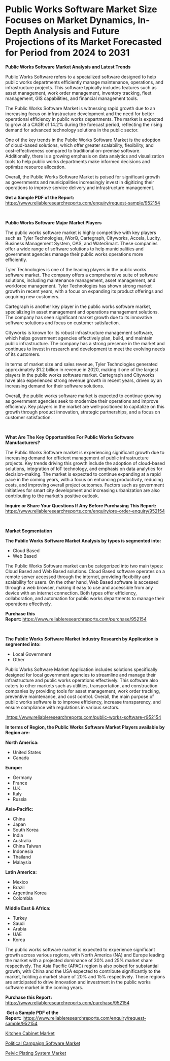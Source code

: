 <p><h1>Public Works Software Market Size Focuses on Market Dynamics, In-Depth Analysis and Future Projections of its Market Forecasted for Period from 2024 to 2031</h1></p><p><strong>Public Works Software Market Analysis and Latest Trends</strong></p>
<p><p>Public Works Software refers to a specialized software designed to help public works departments efficiently manage maintenance, operations, and infrastructure projects. This software typically includes features such as asset management, work order management, inventory tracking, fleet management, GIS capabilities, and financial management tools.</p><p>The Public Works Software Market is witnessing rapid growth due to an increasing focus on infrastructure development and the need for better operational efficiency in public works departments. The market is expected to grow at a CAGR of 14.2% during the forecast period, reflecting the rising demand for advanced technology solutions in the public sector.</p><p>One of the key trends in the Public Works Software Market is the adoption of cloud-based solutions, which offer greater scalability, flexibility, and cost-effectiveness compared to traditional on-premise software. Additionally, there is a growing emphasis on data analytics and visualization tools to help public works departments make informed decisions and optimize resource allocation.</p><p>Overall, the Public Works Software Market is poised for significant growth as governments and municipalities increasingly invest in digitizing their operations to improve service delivery and infrastructure management.</p></p>
<p><strong>Get a Sample PDF of the Report:&nbsp;</strong> <a href="https://www.reliableresearchreports.com/enquiry/request-sample/952154">https://www.reliableresearchreports.com/enquiry/request-sample/952154</a></p>
<p>&nbsp;</p>
<p><strong>Public Works Software Major Market Players</strong></p>
<p><p>The public works software market is highly competitive with key players such as Tyler Technologies, iWorQ, Cartegraph, Cityworks, Accela, Lucity, Business Management System, OAS, and WaterSmart. These companies offer a wide range of software solutions to help municipalities and government agencies manage their public works operations more efficiently.</p><p>Tyler Technologies is one of the leading players in the public works software market. The company offers a comprehensive suite of software solutions, including maintenance management, asset management, and workforce management. Tyler Technologies has shown strong market growth in recent years, with a focus on expanding its product offerings and acquiring new customers.</p><p>Cartegraph is another key player in the public works software market, specializing in asset management and operations management solutions. The company has seen significant market growth due to its innovative software solutions and focus on customer satisfaction.</p><p>Cityworks is known for its robust infrastructure management software, which helps government agencies effectively plan, build, and maintain public infrastructure. The company has a strong presence in the market and continues to invest in research and development to meet the evolving needs of its customers.</p><p>In terms of market size and sales revenue, Tyler Technologies generated approximately $1.2 billion in revenue in 2020, making it one of the largest players in the public works software market. Cartegraph and Cityworks have also experienced strong revenue growth in recent years, driven by an increasing demand for their software solutions.</p><p>Overall, the public works software market is expected to continue growing as government agencies seek to modernize their operations and improve efficiency. Key players in the market are well-positioned to capitalize on this growth through product innovation, strategic partnerships, and a focus on customer satisfaction.</p></p>
<p>&nbsp;</p>
<p><strong>What Are The Key Opportunities For Public Works Software Manufacturers?</strong></p>
<p><p>The Public Works Software market is experiencing significant growth due to increasing demand for efficient management of public infrastructure projects. Key trends driving this growth include the adoption of cloud-based solutions, integration of IoT technology, and emphasis on data analytics for decision-making. The market is expected to continue expanding at a rapid pace in the coming years, with a focus on enhancing productivity, reducing costs, and improving overall project outcomes. Factors such as government initiatives for smart city development and increasing urbanization are also contributing to the market's positive outlook.</p></p>
<p><strong>Inquire or Share Your Questions If Any Before Purchasing This Report:</strong> <a href="https://www.reliableresearchreports.com/enquiry/pre-order-enquiry/952154">https://www.reliableresearchreports.com/enquiry/pre-order-enquiry/952154</a></p>
<p>&nbsp;</p>
<p><strong>Market Segmentation</strong></p>
<p><strong>The Public Works Software Market Analysis by types is segmented into:</strong></p>
<p><ul><li>Cloud Based</li><li>Web Based</li></ul></p>
<p><p>The Public Works Software market can be categorized into two main types: Cloud Based and Web Based solutions. Cloud Based software operates on a remote server accessed through the internet, providing flexibility and scalability for users. On the other hand, Web Based software is accessed through a web browser, making it easy to use and accessible from any device with an internet connection. Both types offer efficiency, collaboration, and automation for public works departments to manage their operations effectively.</p></p>
<p><strong>Purchase this Report:&nbsp;</strong><a href="https://www.reliableresearchreports.com/purchase/952154">https://www.reliableresearchreports.com/purchase/952154</a></p>
<p>&nbsp;</p>
<p><strong>The Public Works Software Market Industry Research by Application is segmented into:</strong></p>
<p><ul><li>Local Government</li><li>Other</li></ul></p>
<p><p>Public Works Software Market Application includes solutions specifically designed for local government agencies to streamline and manage their infrastructure and public works operations effectively. This software also caters to other markets such as utilities, transportation, and construction companies by providing tools for asset management, work order tracking, preventive maintenance, and cost control. Overall, the main purpose of public works software is to improve efficiency, increase transparency, and ensure compliance with regulations in various sectors.</p></p>
<p><a href="https://www.reliableresearchreports.com/public-works-software-r952154">&nbsp;https://www.reliableresearchreports.com/public-works-software-r952154</a></p>
<p><strong>In terms of Region, the Public Works Software Market Players available by Region are:</strong></p>
<p>
    <p> <strong> North America: </strong>
        <ul>
            <li>United States</li>
            <li>Canada</li>
        </ul>
        </p> 
    <p> <strong> Europe: </strong>
        <ul>
            <li>Germany</li>
            <li>France</li>
            <li>U.K.</li>
            <li>Italy</li>
            <li>Russia</li>
        </ul>
        </p> 
    <p> <strong> Asia-Pacific: </strong>
        <ul>
            <li>China</li>
            <li>Japan</li>
            <li>South Korea</li>
            <li>India</li>
            <li>Australia</li>
            <li>China Taiwan</li>
            <li>Indonesia</li>
            <li>Thailand</li>
            <li>Malaysia</li>
        </ul>
        </p> 
    <p> <strong> Latin America: </strong>
        <ul>
            <li>Mexico</li>
            <li>Brazil</li>
            <li>Argentina Korea</li>
            <li>Colombia</li>
        </ul>
        </p> 
    <p> <strong> Middle East & Africa: </strong>
        <ul>
            <li>Turkey</li>
            <li>Saudi</li>
            <li>Arabia</li>
            <li>UAE</li>
            <li>Korea</li>
        </ul>
    </p>
    </p>
<p><p>The public works software market is expected to experience significant growth across various regions, with North America (NA) and Europe leading the market with a projected dominance of 30% and 25% market share respectively. The Asia Pacific (APAC) region is also poised for substantial growth, with China and the USA expected to contribute significantly to the market, holding a market share of 20% and 15% respectively. These regions are anticipated to drive innovation and investment in the public works software market in the coming years.</p></p>
<p><strong>Purchase this Report: </strong><a href="https://www.reliableresearchreports.com/purchase/952154">https://www.reliableresearchreports.com/purchase/952154</a></p>
<p>&nbsp;<strong>Get a Sample PDF of the Report:&nbsp;&nbsp;</strong><a href="https://www.reliableresearchreports.com/enquiry/request-sample/952154">https://www.reliableresearchreports.com/enquiry/request-sample/952154</a></p>
<p><strong></strong></p>
<p><p><a href="https://www.linkedin.com/pulse/kitchen-cabinet-market-report-reveals-latest-trends-growth-opportunities-w7a8e?trackingId=pVMe4GOwWyAVhnlMkmfXtg%3D%3D">Kitchen Cabinet Market</a></p><p><a href="https://github.com/marthawweekle/Market-Research-Report-List-1/blob/main/political-campaign-software-market.md">Political Campaign Software Market</a></p><p><a href="https://www.linkedin.com/pulse/pelvic-plating-system-market-analysis-sze-forecasted-period-from-x8h1e?trackingId=loby296iqizGEcP%2BR%2B7%2F%2BA%3D%3D">Pelvic Plating System Market</a></p></p>